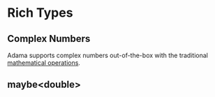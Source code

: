 # Rich Types

## Complex Numbers

Adama supports complex numbers out-of-the-box with the traditional [mathematical operations](./math.md).

## maybe&lt;double&gt;

